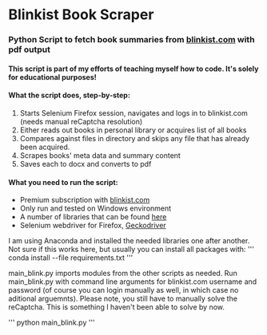 # Blinkist Book Scraper
### Python Script to fetch book summaries from [blinkist.com](https://www.blinkist.com/) with pdf output 

#### This script is part of my efforts of teaching myself how to code. It's solely for educational purposes!

#### What the script does, step-by-step:
1. Starts Selenium Firefox session, navigates and logs in to blinkist.com (needs manual reCaptcha resolution)
2. Either reads out books in personal library or acquires list of all books
3. Compares against files in directory and skips any file that has already been acquired. 
4. Scrapes books' meta data and summary content
5. Saves each to docx and converts to pdf

#### What you need to run the script: 
- Premium subscription with [blinkist.com](https://www.blinkist.com/)
- Only run and tested on Windows environment
- A number of libraries that can be found [here](https://github.com/LangeJM/Selenium_Blinkist/blob/master/requirements.txt)
- Selenium webdriver for Firefox, [Geckodriver](https://github.com/LangeJM/Selenium_Blinkist/blob/master/geckodriver.exe)

I am using Anaconda and installed the needed libraries one after another. 
Not sure if this works here, but usually you can install all packages with: 
'''
conda install --file requirements.txt
'''

main_blink.py imports modules from the other scripts as needed. Run main_blink.py with command line arguments for blinkist.com username and password (of course you can login manually as well, in which case no aditional arguemnts). 
Please note, you still have to manually solve the reCaptcha. This is something I haven't been able to solve by now.

'''
python main_blink.py <username> <password>
'''







